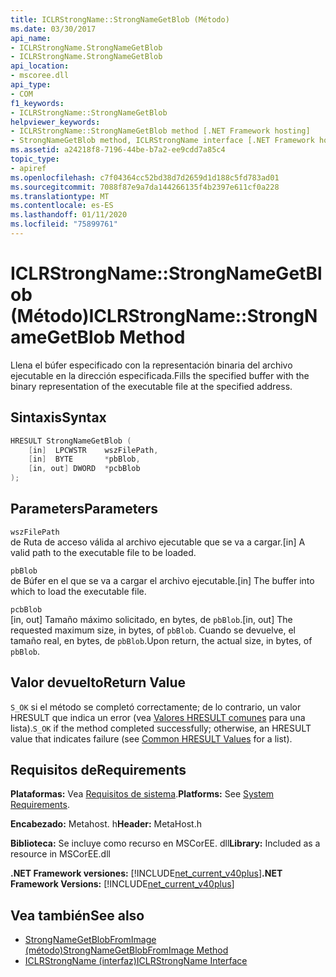 ```yaml
---
title: ICLRStrongName::StrongNameGetBlob (Método)
ms.date: 03/30/2017
api_name:
- ICLRStrongName.StrongNameGetBlob
- ICLRStrongName.StrongNameGetBlob
api_location:
- mscoree.dll
api_type:
- COM
f1_keywords:
- ICLRStrongName::StrongNameGetBlob
helpviewer_keywords:
- ICLRStrongName::StrongNameGetBlob method [.NET Framework hosting]
- StrongNameGetBlob method, ICLRStrongName interface [.NET Framework hosting]
ms.assetid: a24218f8-7196-44be-b7a2-ee9cdd7a85c4
topic_type:
- apiref
ms.openlocfilehash: c7f04364cc52bd38d7d2659d1d188c5fd783ad01
ms.sourcegitcommit: 7088f87e9a7da144266135f4b2397e611cf0a228
ms.translationtype: MT
ms.contentlocale: es-ES
ms.lasthandoff: 01/11/2020
ms.locfileid: "75899761"
---
```

# <a name="iclrstrongnamestrongnamegetblob-method"></a><span data-ttu-id="36370-102">ICLRStrongName::StrongNameGetBlob (Método)</span><span class="sxs-lookup"><span data-stu-id="36370-102">ICLRStrongName::StrongNameGetBlob Method</span></span>
<span data-ttu-id="36370-103">Llena el búfer especificado con la representación binaria del archivo ejecutable en la dirección especificada.</span><span class="sxs-lookup"><span data-stu-id="36370-103">Fills the specified buffer with the binary representation of the executable file at the specified address.</span></span>  
  
## <a name="syntax"></a><span data-ttu-id="36370-104">Sintaxis</span><span class="sxs-lookup"><span data-stu-id="36370-104">Syntax</span></span>  
  
```cpp  
HRESULT StrongNameGetBlob (  
    [in]  LPCWSTR    wszFilePath,  
    [in]  BYTE       *pbBlob,  
    [in, out] DWORD  *pcbBlob  
);  
```  
  
## <a name="parameters"></a><span data-ttu-id="36370-105">Parameters</span><span class="sxs-lookup"><span data-stu-id="36370-105">Parameters</span></span>  
 `wszFilePath`  
 <span data-ttu-id="36370-106">de Ruta de acceso válida al archivo ejecutable que se va a cargar.</span><span class="sxs-lookup"><span data-stu-id="36370-106">[in] A valid path to the executable file to be loaded.</span></span>  
  
 `pbBlob`  
 <span data-ttu-id="36370-107">de Búfer en el que se va a cargar el archivo ejecutable.</span><span class="sxs-lookup"><span data-stu-id="36370-107">[in] The buffer into which to load the executable file.</span></span>  
  
 `pcbBlob`  
 <span data-ttu-id="36370-108">[in, out] Tamaño máximo solicitado, en bytes, de `pbBlob`.</span><span class="sxs-lookup"><span data-stu-id="36370-108">[in, out] The requested maximum size, in bytes, of `pbBlob`.</span></span> <span data-ttu-id="36370-109">Cuando se devuelve, el tamaño real, en bytes, de `pbBlob`.</span><span class="sxs-lookup"><span data-stu-id="36370-109">Upon return, the actual size, in bytes, of `pbBlob`.</span></span>  
  
## <a name="return-value"></a><span data-ttu-id="36370-110">Valor devuelto</span><span class="sxs-lookup"><span data-stu-id="36370-110">Return Value</span></span>  
 <span data-ttu-id="36370-111">`S_OK` si el método se completó correctamente; de lo contrario, un valor HRESULT que indica un error (vea [Valores HRESULT comunes](/windows/win32/seccrypto/common-hresult-values) para una lista).</span><span class="sxs-lookup"><span data-stu-id="36370-111">`S_OK` if the method completed successfully; otherwise, an HRESULT value that indicates failure (see [Common HRESULT Values](/windows/win32/seccrypto/common-hresult-values) for a list).</span></span>  
  
## <a name="requirements"></a><span data-ttu-id="36370-112">Requisitos de</span><span class="sxs-lookup"><span data-stu-id="36370-112">Requirements</span></span>  
 <span data-ttu-id="36370-113">**Plataformas:** Vea [Requisitos de sistema](../../../../docs/framework/get-started/system-requirements.md).</span><span class="sxs-lookup"><span data-stu-id="36370-113">**Platforms:** See [System Requirements](../../../../docs/framework/get-started/system-requirements.md).</span></span>  
  
 <span data-ttu-id="36370-114">**Encabezado:** Metahost. h</span><span class="sxs-lookup"><span data-stu-id="36370-114">**Header:** MetaHost.h</span></span>  
  
 <span data-ttu-id="36370-115">**Biblioteca:** Se incluye como recurso en MSCorEE. dll</span><span class="sxs-lookup"><span data-stu-id="36370-115">**Library:** Included as a resource in MSCorEE.dll</span></span>  
  
 <span data-ttu-id="36370-116">**.NET Framework versiones:** [!INCLUDE[net_current_v40plus](../../../../includes/net-current-v40plus-md.md)]</span><span class="sxs-lookup"><span data-stu-id="36370-116">**.NET Framework Versions:** [!INCLUDE[net_current_v40plus](../../../../includes/net-current-v40plus-md.md)]</span></span>  
  
## <a name="see-also"></a><span data-ttu-id="36370-117">Vea también</span><span class="sxs-lookup"><span data-stu-id="36370-117">See also</span></span>

- [<span data-ttu-id="36370-118">StrongNameGetBlobFromImage (método)</span><span class="sxs-lookup"><span data-stu-id="36370-118">StrongNameGetBlobFromImage Method</span></span>](../../../../docs/framework/unmanaged-api/hosting/iclrstrongname-strongnamegetblobfromimage-method.md)
- [<span data-ttu-id="36370-119">ICLRStrongName (interfaz)</span><span class="sxs-lookup"><span data-stu-id="36370-119">ICLRStrongName Interface</span></span>](../../../../docs/framework/unmanaged-api/hosting/iclrstrongname-interface.md)
